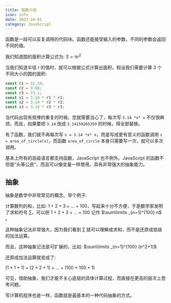 ```yaml
---
title: 函数介绍
icon: info
date: 2023-10-01
category: JavaScript
---
```


函数是一段可以反复调用的代码块。函数还能接受输入的参数，不同的参数会返回不同的值。

<!-- more -->

我们知道圆的面积计算公式为: $S = \pi r^2$

当我们知道半径 $r$ 的值时，就可以根据公式计算出面积。假设我们需要计算 3 个不同大小的圆的面积:

```js
const r1 = 12.34;
const r2 = 9.08;
const r3 = 73.1;
const s1 = 3.14 * r1 * r1;
const s2 = 3.14 * r2 * r2;
const s3 = 3.14 * r3 * r3;
```

当代码出现有规律的重复的时候，您就需要当心了，每次写 `3.14 *x* x` 不仅很麻烦，而且，如果要把 `3.14` 改成 `3.14159265359` 的时候，得全部替换。

有了函数，我们就不再每次写 `s = 3.14 *x* x`，而是写成更有意义的函数调用 `s = area_of_circle(x)`，而函数 `area_of_circle` 本身只需要写一次，就可以多次调用。

基本上所有的高级语言都支持函数，JavaScript 也不例外。JavaScript 的函数不但是“头等公民”，而且可以像变量一样使用，具有非常强大的抽象能力。

## 抽象

抽象是数学中非常常见的概念。举个例子:

计算数列的和，比如: $1 + 2 + 3 + \dots + 100$，写起来十分不方便，于是数学家发明了求和符号 $\sum\limits$，可以把 $1 + 2 + 3 + \dots + 100$ 记作 $\sum\limits _{n=1}^{100} n$ 。

这种抽象记法非常强大，因为我们看到 $\sum\limits$ 就可以理解成求和，而不是还原成低级的加法运算。

而且，这种抽象记法是可扩展的，比如: $\sum\limits _{n=1}^{100} (n^2+1)$

还原成加法运算就变成了:

$(1 × 1 + 1) + (2 × 2 + 1) + \dots + (100 × 100 + 1)$

可见，借助抽象，我们才能不关心底层的具体计算过程，而直接在更高的层次上思考问题。

写计算机程序也是一样，函数就是最基本的一种代码抽象的方式。
